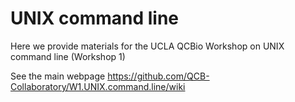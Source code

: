 # UNIX command line

Here we provide materials for the UCLA QCBio Workshop on UNIX command line (Workshop 1)


See the main webpage https://github.com/QCB-Collaboratory/W1.UNIX.command.line/wiki
